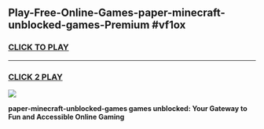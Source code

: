 
## Play-Free-Online-Games-paper-minecraft-unblocked-games-Premium #vf1ox
<h3>
<a href="https://premium.freeplayer.one?title=paper-minecraft-unblocked-games&ref=8M">CLICK TO PLAY</a></h3>
<hr>

<h3>
<a href="https://premium.freeplayer.one?title=paper-minecraft-unblocked-games&ref=8M">CLICK 2 PLAY</a>
  
</h3>

<a href="https://premium.freeplayer.one?title=paper-minecraft-unblocked-games&ref=8M"><img src="https://clearcache.store/games.png"></a>


**paper-minecraft-unblocked-games games unblocked: Your Gateway to Fun and Accessible Online Gaming**
